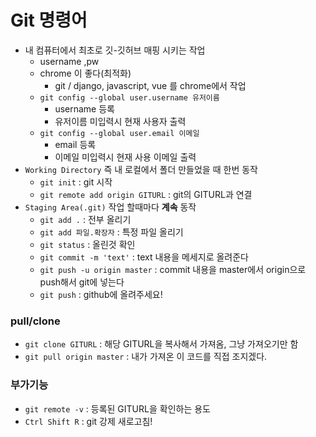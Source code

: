 # Git 명령어

+ 내 컴퓨터에서 최초로 깃-깃허브 매핑 시키는 작업
  + username ,pw
  + chrome 이 좋다(최적화)
    + git / django, javascript, vue 를 chrome에서 작업
  + `git config --global user.username 유저이름`
    + username 등록
    + 유저이름 미입력시 현재 사용자 출력
  + `git config --global user.email 이메일`
    + email 등록
    + 이메일 미입력시 현재 사용 이메일 출력
+ `Working Directory`  즉 내 로컬에서 폴더 만들었을 때 한번 동작
  + `git init` : git 시작
  + `git remote add origin GITURL` : git의 GITURL과 연결
+ `Staging Area(.git)` 작업 할때마다 **계속** 동작
  + `git add .` : 전부 올리기
  + `git add 파일.확장자` : 특정 파일 올리기
  + `git status` : 올린것 확인
  + `git commit -m 'text'` : text 내용을 메세지로 올려준다
  + `git push -u origin master` : commit 내용을 master에서 origin으로 push해서 git에 넣는다
  + `git push` : github에 올려주세요!

### pull/clone

+ `git clone GITURL` : 해당 GITURL을 복사해서 가져옴, 그냥 가져오기만 함
+ `git pull origin master` : 내가 가져온 이 코드를 직접 조지겠다.

### 부가기능

+ `git remote -v` : 등록된 GITURL을 확인하는 용도
+ `Ctrl Shift R` : git 강제 새로고침!
